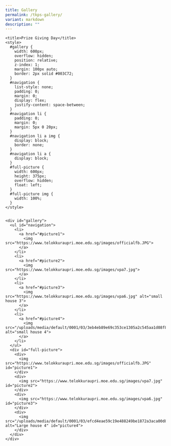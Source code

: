 ```yaml
---
title: Gallery
permalink: /tkps-gallery/
variant: markdown
description: ""
---
```



  
    <title>Prize Giving Day</title>
    <style>
      #gallery {
        width: 600px;
        overflow: hidden;
        position: relative;
        z-index: 1;
        margin: 100px auto;
        border: 2px solid #003C72;
      }
      #navigation {
        list-style: none;
        padding: 0;
        margin: 0;
        display: flex;
        justify-content: space-between;
      }
      #navigation li {
        padding: 0;
        margin: 0;
        margin: 5px 0 20px;
      }
      #navigation li a img {
        display: block;
        border: none;
      }
      #navigation li a {
        display: block;
      }
      #full-picture {
        width: 600px;
        height: 375px;
        overflow: hidden;
        float: left;
      }
      #full-picture img {
        width: 100%;
      }
    </style>
  
  
    <div id="gallery">
      <ul id="navigation">
        <li>
          <a href="#picture1">
            <img src="https://www.telokkuraupri.moe.edu.sg/images/officialfb.JPG">
          </a>
        </li>
        <li>
          <a href="#picture2">
            <img src="https://www.telokkuraupri.moe.edu.sg/images/vpa7.jpg">
          </a>
        </li>
        <li>
          <a href="#picture3">
            <img src="https://www.telokkuraupri.moe.edu.sg/images/vpa6.jpg" alt="small house 3">
          </a>
        </li>
        <li>
          <a href="#picture4">
            <img src="/uploads/media/default/0001/03/3eb4eb89e69c353ce1305a2c545aa1d08f811952.jpeg" alt="small house 4">
          </a>
        </li>
      </ul>
      <div id="full-picture">
        <div>
          <img src="https://www.telokkuraupri.moe.edu.sg/images/officialfb.JPG" id="picture1">
        </div>
        <div>
          <img src="https://www.telokkuraupri.moe.edu.sg/images/vpa7.jpg" id="picture2">
        </div>
        <div>
          <img src="https://www.telokkuraupri.moe.edu.sg/images/vpa6.jpg" id="picture3">
        </div>
        <div>
          <img src="/uploads/media/default/0001/03/efcd4eae59c19e488249be1872a3aca00d81d545.jpeg" alt="Large house 4" id="picture4">
        </div>
      </div>
    </div>
  
